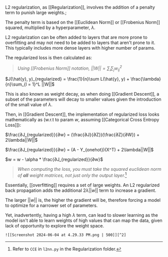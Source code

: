 L2 regularization, as [[Regularization]], involves the addition of a penalty term to punish large weights.;

The penalty term is based on the [[Euclidean Norm]] or [[Frobenius Norm]] squared, multiplied by a hyperparameter, $\lambda$.

L2 regularization can be often added to layers that are more prone to overfitting and may not need to be added to layers that aren't prone to it. This typically includes more dense layers with higher number of params.

The regularized loss is then calculated as:

> *Using [[Frobenius Norm]] notation, $||W|| = \sum_i \sum_j w_{ij}^2$*

$J(\hat{y}, y)_{regularized} = \frac{1}{n}\sum L(\hat{y}, y) + \frac{\lambda}{n}\sum_{l = 1}^L ||W||$

This is also known as weight decay, as when doing [[Gradient Descent]], a subset of the parameters will decay to smaller values given the introduction of the small value of $\lambda$.

Then, in [[Gradient Descent]], the implementation of regularized loss looks mathematically as (w.r.t to param $w$, assuming [[Categorical Cross Entropy Loss]]):

$\frac{∂J_{regularized}}{∂w} = (\frac{∂J}{∂Z})(\frac{∂Z}{∂W}) + 2\lambda||W||$

$\frac{∂J_{regularized}}{∂w} = (A - Y_{onehot})(X^T) + 2\lambda||W||$

$w = w - \alpha * \frac{∂J_{regularized}}{∂w}$

>*When computing the loss, you must take the squared euclidean norm of **all** weight matrices, not just only the output layer.*[^1]

Essentially, [[overfitting]] requires a set of large weights. An L2 regularized back propagation adds the additional $2\lambda||w||$ term to increase a gradient.

The larger $||w||$ is, the higher the gradient will be, therefore forcing a model to optimize for a narrower set of parameters. 

Yet, inadvertently, having a high $\lambda$ term, can lead to slower learning as the model isn't able to learn weights of high values that can map the data, given lack of opportunity to explore the weight space. 

	![[Screenshot 2024-06-04 at 4.29.33 PM.png | 500]][^2]

[^1]: Refer to `CCE` in `l2nn.py` in the Regularization folder.
[^2]: The loss will only be optimize to the 'compromise'